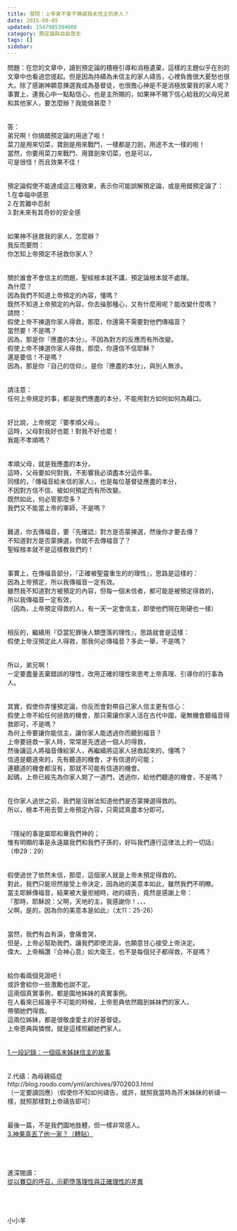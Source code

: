 ```yaml
---
title: 發問：上帝會不會不揀選我未信主的家人？
date: 2015-08-05
updated: 1547985394000
category: 預定論與自由意志
tags: []
sidebar: 
---
```


<p>問題：在您的文章中，讀到預定論的積極引導和消極遺棄，這樣的主題似乎在別的文章中也看過您提起。但是因為持續為未信主的家人禱告，心裡負擔很大憂愁也很大。除了感謝神願意揀選我成為基督徒，也很擔心神是不是消極放棄我的家人呢？事實上，連我心中一點點信心，也是主所賜的，如果神不賜下信心給我的父母兄弟和其他家人，要怎麼辦？我能做甚麼？<br/><br/><!--more--><br/>答：<br/>弟兄啊！你搞錯預定論的用途了啦！<br/>菜刀是用來切菜，寶劍是用來戰鬥，一樣都是刀劍，用途不太一樣的啦！<br/>當然，你要用菜刀來戰鬥、用寶劍來切菜，也是可以，<br/>可是很怪！而且效果不佳！<br/><br/> <br/>預定論假使不能達成這三種效果，表示你可能誤解預定論，或是用錯預定論了：<br/>1.在幸福中感恩<br/>2.在苦難中忍耐<br/>3.對未來有其奇妙的安全感<br/> <br/><br/>如果神不拯救我的家人，怎麼辦？<br/>我反而要問：<br/>你怎知上帝預定不拯救你家人？<br/> <br/><br/>關於誰會不會信主的問題，聖經根本就不講，預定論根本就不處理。<br/>為什麼？<br/>因為我們不知道上帝預定的內容，懂嗎？<br/>既然不知道上帝預定的內容，你去操那種心，又有什麼用呢？能改變什麼嗎？<br/>請問：<br/>假使上帝不揀選你家人得救，那麼，你還需不需要對他們傳福音？<br/>當然要！不是嗎？<br/>因為，那是你『應盡的本分』，不因為對方的反應而有所改變。<br/>假使上帝不揀選你家人得救，那麼，你還信不信耶穌？<br/>還是要信！不是嗎？<br/>因為，那是你『自己的信仰』，是你『應盡的本分』，與別人無涉。<br/> <br/><br/>請注意：<br/>任何上帝規定的事，都是我們應盡的本分，不能用對方如何如何為藉口。<br/><br/> <br/>好比說，上帝規定『要孝順父母』。<br/>這時，父母對我好也罷！對我不好也罷！<br/>我能不孝順嗎？<br/> <br/><br/>孝順父母，就是我應盡的本分，<br/>這時，父母要如何對我，不影響我必須盡本分這件事。<br/>同樣的，『傳福音給未信的家人』，也是每位基督徒應盡的本分，<br/>不因對方信不信、被如何預定而有所改變。<br/>既然如此，何必管那麼多？<br/>我們又不能當上帝的軍師，不是嗎？<br/><br/><br/>難道，你去傳福音，要『先確認』對方是否蒙揀選，然後你才要去傳？<br/>不知道對方是否蒙揀選，你就不去傳福音了？<br/>聖經根本就不是這樣教我們的！<br/> <br/><br/>事實上，在傳福音部分，『正確被聖靈重生的的理性』，思路是這樣的：<br/>因為上帝預定，所以我傳福音一定有效。<br/>雖然我不知道對方被預定的內容，但每一個未信者，都可能是被預定得救的，<br/>所以我傳福音一定有效，<br/>（因為，上帝預定得救的人，有一天一定會信主，即使他們現在剛硬也一樣）<br/><br/> <br/>相反的，繼續用『亞當犯罪後人類墮落的理性』，思路就會是這樣：<br/>假使上帝沒預定此人得救，那我何必傳福音？多此一舉，不是嗎？<br/> <br/><br/>所以，弟兄啊！<br/>一定要盡量丟棄錯誤的理性，改用正確的理性來思考上帝真理、引導你的行事為人。<br/> <br/><br/>其實，假使你弄懂預定論，你反而會對帶自己家人信主更有信心：<br/>假使上帝不給任何拯救的機會，那只需讓你家人活在古代中國，毫無機會聽福音得救即可，不是嗎？<br/>為何上帝要讓你能信主，讓你家人能透過你而聽到福音？<br/>上帝要拯救一家人時，常常是先透過一個人的得救，<br/>然後讓這人將福音傳給家人，再繼續將這家人拯救起來的，懂嗎？<br/>信道是聽道來的，先有聽道的機會，才有信道的可能；<br/>連聽道的機會都沒有，那就不可能有信道的機會。<br/>起碼，上帝已經先為你家人開了一道門，透過你，給他們聽道的機會，不是嗎？<br/><br/><br/>在你家人過世之前，我們是沒辦法知道他們是否蒙揀選得救的。<br/>所以，根本不用去管上帝預定內容，只需認真盡本分即可。<br/> <br/><br/>『隱祕的事是屬耶和華我們神的；<br/>惟有明顯的事是永遠屬我們和我們子孫的，好叫我們遵行這律法上的一切話』<br/>（申29：29）<br/><br/><br/>假使過世了依然未信，那麼，這個家人就是上帝未預定得救的。<br/>對此，我們只能坦然接受上帝決定，因為祂的美意本如此，雖然我們不明瞭。<br/>當主耶穌傳福音，結果被大量拒絕時，祂的禱告，竟然是感謝上帝：<br/>『那時，耶穌說：父啊，天地的主，我感謝你！、、、<br/>父啊，是的，因為你的美意本是如此』（太11：25-26）<br/><br/><br/>當然，我們有血有淚，會痛會哭，<br/>但是，上帝必幫助我們，讓我們即使流淚，也願意甘心接受上帝決定。<br/>偉大、上帝稱讚『合神心意』如大衛王，也不是每個兒子都得救，不是嗎？<br/> <br/> <br/>給你看兩個見證吧！<br/>或許會給你一些激勵也說不定。<br/>這兩個真實事例，都是園地姊妹的真實事例。<br/>在人看來已經幾乎不可能的時候，上帝恩典依然臨到姊妹們的家人，<br/>帶領她們得救。<br/>這兩位姊妹，都是很敬虔愛主的好基督徒。<br/>上帝恩典與憐憫，就是這樣照顧她們家人。<br/> <br/><br/><a href="/posts/269192000">1.一段記錄：一個癌末姊妹信主的故事 </a><br/> <br/><br/>2.代禱：為母親癌症<br/>http://blog.roodo.com/yml/archives/9702603.html<br/>（一定要讀回應）（假使你不知如何禱告，或許，就照我當時為芥末姊妹的祈禱一樣，就照那樣對上帝禱告即可）<br/> <br/> <br/>最後一篇，不是我們園地肢體，但一樣非常感人。<br/><a href="/posts/269195620">3.神果真丟了他一家？（轉貼） </a><br/><br/><br/><br/><br/>進深閱讀：<br/><a href="/posts/269192108">從以賽亞的呼召，示範墮落理性與正確理性的差異</a><br/><br/><br/><br/><br/>小小羊<br/><br/><br/><br/><br/><br/><br/></p>